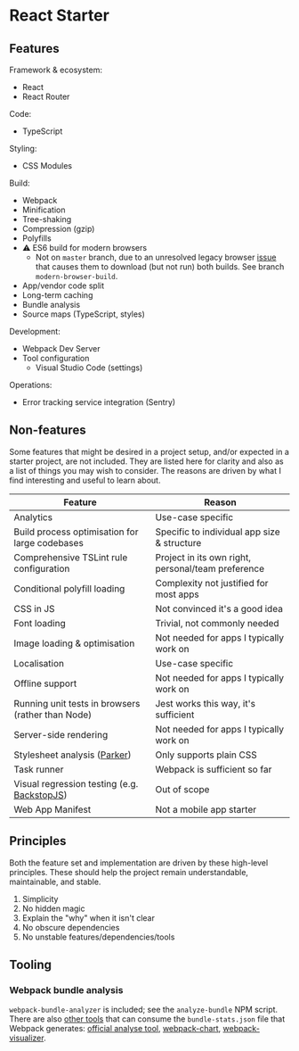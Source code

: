 # React Starter

## Features
Framework & ecosystem:
* React
* React Router

Code:
* TypeScript

Styling:
* CSS Modules

Build:
* Webpack
* Minification
* Tree-shaking
* Compression (gzip)
* Polyfills
* ⚠ ES6 build for modern browsers
  * Not on `master` branch, due to an unresolved legacy browser
    [issue](https://github.com/philipwalton/webpack-esnext-boilerplate/issues/1)
    that causes them to download (but not run) both builds.
    See branch `modern-browser-build`.
* App/vendor code split
* Long-term caching
* Bundle analysis
* Source maps (TypeScript, styles)

Development:
* Webpack Dev Server
* Tool configuration
  * Visual Studio Code (settings)

Operations:
* Error tracking service integration (Sentry)

## Non-features
Some features that might be desired in a project setup, and/or expected in a starter project,
are not included. They are listed here for clarity and also as a list of things you may
wish to consider. The reasons are driven by what I find interesting and useful to learn about.

Feature | Reason
--------|--------
Analytics | Use-case specific
Build process optimisation for large codebases | Specific to individual app size & structure
Comprehensive TSLint rule configuration | Project in its own right, personal/team preference
Conditional polyfill loading | Complexity not justified for most apps
CSS in JS | Not convinced it's a good idea
Font loading | Trivial, not commonly needed
Image loading & optimisation | Not needed for apps I typically work on
Localisation | Use-case specific
Offline support | Not needed for apps I typically work on
Running unit tests in browsers (rather than Node) | Jest works this way, it's sufficient
Server-side rendering | Not needed for apps I typically work on
Stylesheet analysis ([Parker](https://github.com/katiefenn/parker/)) | Only supports plain CSS
Task runner | Webpack is sufficient so far
Visual regression testing (e.g. [BackstopJS](https://github.com/garris/BackstopJS)) | Out of scope
Web App Manifest | Not a mobile app starter

## Principles
Both the feature set and implementation are driven by these high-level principles. These should
help the project remain understandable, maintainable, and stable.

1. Simplicity
1. No hidden magic
1. Explain the "why" when it isn't clear
1. No obscure dependencies
1. No unstable features/dependencies/tools

## Tooling
### Webpack bundle analysis
`webpack-bundle-analyzer` is included; see the `analyze-bundle` NPM script.
There are also [other tools](https://webpack.js.org/guides/code-splitting/#bundle-analysis)
that can consume the `bundle-stats.json` file that Webpack generates:
[official analyse tool](https://webpack.github.io/analyse),
[webpack-chart](https://alexkuz.github.io/webpack-chart),
[webpack-visualizer](https://chrisbateman.github.io/webpack-visualizer).
